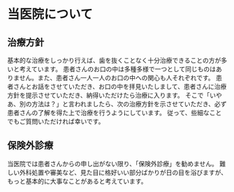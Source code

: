 # 当医院について

## 治療方針
基本的な治療をしっかり行えば、歯を抜くことなく十分治療できることの方が多いと考えています。
患者さんのお口の中は多種多様で一つとして同じものはありません。また、患者さん一人一人のお口の中への関心も人それぞれです。
患者さんとお話をさせていただき、お口の中を拝見いたしまして、患者さんに治療方針を提示させていただき、納得いただけたら治療に入ります。
そこで「いやあ、別の方法は？」と言われましたら、次の治療方針を示させていただき、必ず患者さんの了解を得た上で治療を行うようにしています。
従って、些細なことでもご質問いただければ幸いです。

## 保険外診療
当医院では患者さんからの申し出がない限り、「保険外診療」を勧めません。
難しい外科処置や審美など、見た目に格好いい部分ばかりが日の目を浴びますが、もっと基本的に大事なことがあると考えています。

